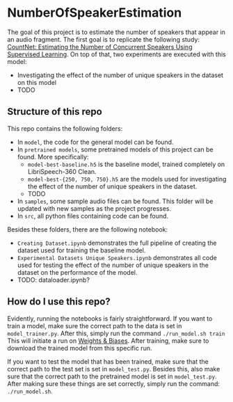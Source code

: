 # NumberOfSpeakerEstimation

The goal of this project is to estimate the number of speakers that appear in an audio fragment.
The first goal is to replicate the following study: [CountNet: Estimating the Number of Concurrent Speakers Using Supervised Learning](https://ieeexplore.ieee.org/document/8506601).
On top of that, two experiments are executed with this model:

 - Investigating the effect of the number of unique speakers in the dataset on this model
 - TODO


## Structure of this repo

This repo contains the following folders:
 - In `model`, the code for the general model can be found.
 - In `pretrained models`, some pretrained models of this project can be found. More specifically:
     - `model-best-baseline.h5` is the baseline model, trained completely on LibriSpeech-360 Clean.
     - `model-best-{250, 750, 750}.h5` are the models used for investigating the effect of the number of unique speakers in the dataset.
     - TODO
 - In `samples`, some sample audio files can be found. This folder will be updated with new samples as the project progresses.
 - In `src`, all python files containing code can be found.
 
 
Besides these folders, there are the following notebook:
  - `Creating Dataset.ipynb` demonstrates the full pipeline of creating the dataset used for training the baseline model.
  - `Experimental Datasets Unique Speakers.ipynb` demonstrates all code used for testing the effect of the number of unique speakers in the dataset on the performance of the model.
  - TODO: dataloader.ipynb?
  

## How do I use this repo?

Evidently, running the notebooks is fairly straightforward.
If you want to train a model, make sure the correct path to the data is set in `model_trainer.py`.
After this, simply run the command `./run_model.sh train`
This will initiate a run on [Weights & Biases](wandb.ai).
After training, make sure to download the trained model from this specific run.

If you want to test the model that has been trained, make sure that the correct path to the test set is set in `model_test.py`.
Besides this, also make sure that the correct path to the pretrained model is set in `model_test.py`.
After making sure these things are set correctly, simply run the command: `./run_model.sh`.